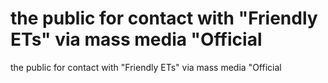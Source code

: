 # the public for contact with "Friendly ETs" via mass media "Official

the public for contact with "Friendly ETs" via mass media "Official
